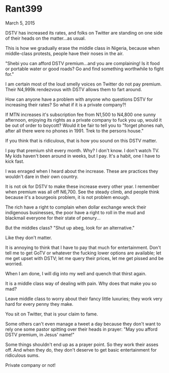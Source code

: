 # Rant399


March 5, 2015

DSTV has increased its rates, and folks on Twitter are standing on one side of their heads on the matter...as usual.

This is how we gradually erase the middle class in Nigeria, because when middle-class protests, people have their noses in the air.

"Shebi you can afford DSTV premium...and you are complaining! Is it food or portable water or good roads? Go and find something worthwhile to fight for."

I am certain most of the loud smelly voices on Twitter do not pay premium. Their N4,999k rendezvous with DSTV allows them to fart around.

How can anyone have a problem with anyone who questions DSTV for increasing their rates? So what if it is a private company?!

If MTN increases it's subscription fee from N1,500 to N4,800 one sunny afternoon, enjoying its rights as a private company to fuck you up, would it be out of order to boycott? Would it be fair to tell you to "forget phones nah, after all there were no phones in 1991. Trek to the persons house."

If you think that is ridiculous, that is how you sound on this DSTV matter.

I pay that premium shit every month. Why? I don't know. I don't watch TV. My kids haven't been around in weeks, but I pay. It's a habit, one I have to kick fast.

I was enraged when I heard about the increase. These are practices they wouldn't dare in their own country. 

It is not ok for DSTV to make these increase every other year. I remember when premium was all off N6,700. See the steady climb, and people think because it's a bourgeois problem, it is not problem enough.

The rich have a right to complain when dollar exchange wreck their indigenous businesses, the poor have a right to roll in the mud and blackmail everyone for their state of penury...

But the middles class? "Shut up abeg, look for an alternative."

Like they don't matter.

It is annoying to think that I have to pay that much for entertainment. Don't tell me to get GoTV or whatever the fucking lower options are available; let me get upset with DSTV; let me query their prices, let me get pissed and be worried. 

When I am done, I will dig into my well and quench that thirst again.

It is a middle class way of dealing with pain. Why does that make you so mad? 

Leave middle class to worry about their fancy little luxuries; they work very hard for every penny they make.

You sit on Twitter, that is your claim to fame.

Some others can't even manage a tweet a day because they don't want to rely one some pastor spitting over their heads in prayer: "May you afford DSTV premium, in Jesus' name!"

Some things shouldn't end up as a prayer point. So they work their asses off.
And when they do, they don't deserve to get basic entertainment for ridiculous sums.

Private company or not!